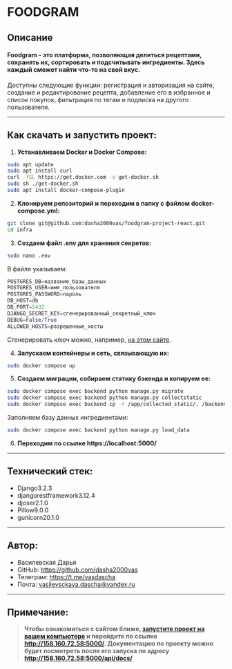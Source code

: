 # FOODGRAM

## Описание
<h4>Foodgram - это платформа, позволяющая делиться рецептами, сохранять их, сортировать и подсчитывать ингредиенты. Здесь каждый сможет найти что-то на свой вкус.</h4>

Доступны следующие функции: регистрация и авторизация на сайте, создание и редактирование рецепта, добавление его в избранное и список покупок, фильтрация по тегам и подписка на другого пользователя.

---

## Как скачать и запустить проект:
1. **Устанавливаем Docker и Docker Compose:**
```bash
sudo apt update
sudo apt install curl
curl -fSL https://get.docker.com -o get-docker.sh
sudo sh ./get-docker.sh
sudo apt install docker-compose-plugin 
```

2. **Клонируем репозиторий и переходим в папку с файлом docker-compose.yml:**
```bash
git clone git@github.com:dasha2000vas/foodgram-project-react.git
cd infra
```

3. **Создаем файл .env для хранения секретов:**
```bash
sudo nano .env
```
В файле указываем:
```python
POSTGRES_DB=название_базы_данных
POSTGRES_USER=имя_пользователя
POSTGRES_PASSWORD=пароль
DB_HOST=db
DB_PORT=5432
DJANGO_SECRET_KEY=сгенерированный_секретный_ключ
DEBUG=False/True
ALLOWED_HOSTS=разрешенные_хосты
```

Сгенерировать ключ можно, например, [на этом сайте](https://djecrety.ir/).

4. **Запускаем контейнеры и сеть, связывающую их:**
```bash
sudo docker compose up
```

5. **Создаем миграции, собираем статику бэкенда и копируем ее:**
```bash
sudo docker compose exec backend python manage.py migrate
sudo docker compose exec backend python manage.py collectstatic
sudo docker compose exec backend cp -r /app/collected_static/. /backend_static/static/
```

Заполняем базу данных ингредиентами:
```bash
sudo docker compose exec backend python manage.py load_data
```

6. **Переходим по ссылке https://localhost:5000/**

---

## Технический стек:
* Django3.2.3
* djangorestframework3.12.4
* djoser2.1.0
* Pillow9.0.0
* gunicorn20.1.0

---

## Автор:

* Василевская Дарья
* GitHub: https://github.com/dasha2000vas
* Телеграм: https://t.me/vasdascha
* Почта: vasilevsckaya.dascha@yandex.ru

---

## Примечание:

>**Чтобы ознакомиться с сайтом ближе, [запустите проект на вашем компьютере](#как-скачать-и-запустить-проект) и перейдите по ссылке http://158.160.72.58:5000/. Документацию по проекту можно будет посмотреть после его запуска по адресу http://158.160.72.58:5000/api/docs/**
